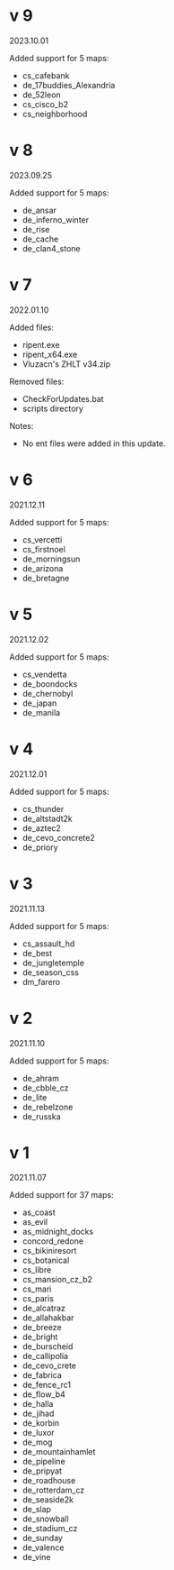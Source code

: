 # v 9

2023.10.01

Added support for 5 maps:
- cs_cafebank
- de_17buddies_Alexandria
- de_52leon
- cs_cisco_b2
- cs_neighborhood

# v 8

2023.09.25

Added support for 5 maps:
- de_ansar
- de_inferno_winter
- de_rise
- de_cache
- de_clan4_stone

# v 7

2022.01.10

Added files:
- ripent.exe
- ripent_x64.exe
- Vluzacn's ZHLT v34.zip

Removed files:
- CheckForUpdates.bat
- scripts directory

Notes:
- No ent files were added in this update.

# v 6

2021.12.11

Added support for 5 maps:
- cs_vercetti
- cs_firstnoel
- de_morningsun
- de_arizona
- de_bretagne

# v 5

2021.12.02

Added support for 5 maps:
- cs_vendetta
- de_boondocks
- de_chernobyl
- de_japan
- de_manila

# v 4

2021.12.01

Added support for 5 maps:
- cs_thunder
- de_altstadt2k
- de_aztec2
- de_cevo_concrete2
- de_priory

# v 3

2021.11.13

Added support for 5 maps:
- cs_assault_hd
- de_best
- de_jungletemple
- de_season_css
- dm_farero

# v 2

2021.11.10

Added support for 5 maps:
- de_ahram
- de_cbble_cz
- de_lite
- de_rebelzone
- de_russka

# v 1

2021.11.07

Added support for 37 maps:
- as_coast
- as_evil
- as_midnight_docks
- concord_redone
- cs_bikiniresort
- cs_botanical
- cs_libre
- cs_mansion_cz_b2
- cs_mari
- cs_paris
- de_alcatraz
- de_allahakbar
- de_breeze
- de_bright
- de_burscheid
- de_callipolia
- de_cevo_crete
- de_fabrica
- de_fence_rc1
- de_flow_b4
- de_halla
- de_jihad
- de_korbin
- de_luxor
- de_mog
- de_mountainhamlet
- de_pipeline
- de_pripyat
- de_roadhouse
- de_rotterdam_cz
- de_seaside2k
- de_slap
- de_snowball
- de_stadium_cz
- de_sunday
- de_valence
- de_vine
